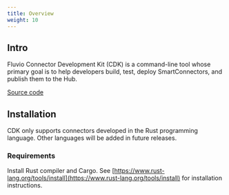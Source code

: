 ```yaml
---
title: Overview 
weight: 10
---
```


## Intro

Fluvio Connector Development Kit (CDK) is a command-line tool whose primary goal is to help developers build, test, deploy SmartConnectors, and publish them to the Hub.

[Source code](https://github.com/infinyon/fluvio/tree/master/crates/cdk)

## Installation

CDK only supports connectors developed in the Rust programming language. Other languages will be added in future releases.

### Requirements

Install Rust compiler and Cargo. See [https://www.rust-lang.org/tools/install](https://www.rust-lang.org/tools/install) for installation instructions.